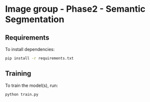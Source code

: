 # Image group - Phase2 - Semantic Segmentation 


## Requirements

To install dependencies:

```bash
pip install -r requirements.txt
```

## Training

To train the model(s), run:

```train
python train.py
```